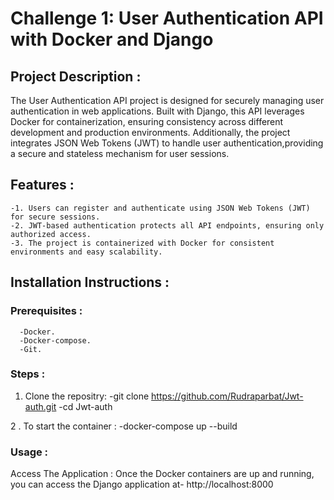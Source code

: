# Challenge 1: User Authentication API with Docker and Django
## Project Description :
  The User Authentication API project is designed for securely managing user authentication in web applications. Built with Django, this API leverages Docker for                               containerization, ensuring consistency across different development and production environments. Additionally, the project integrates JSON Web Tokens (JWT) to handle user                   authentication,providing a secure and stateless mechanism for user sessions.
## Features :
    -1. Users can register and authenticate using JSON Web Tokens (JWT) for secure sessions.
    -2. JWT-based authentication protects all API endpoints, ensuring only authorized access.
    -3. The project is containerized with Docker for consistent environments and easy scalability.
## Installation Instructions :
  ### Prerequisites :
      -Docker.
      -Docker-compose.
      -Git.
  ### Steps :
  1. Clone the repositry:
          -git clone https://github.com/Rudraparbat/Jwt-auth.git
          -cd Jwt-auth
     
  2 . To start the container :
          -docker-compose up --build
### Usage : 
  Access The Application :
      Once the Docker containers are up and running, you can access the Django application at-
      http://localhost:8000
       
